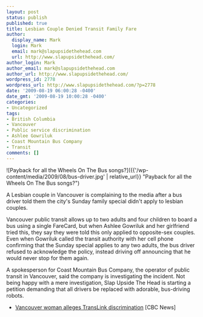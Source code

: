 ```yaml
---
layout: post
status: publish
published: true
title: Lesbian Couple Denied Transit Family Fare
author:
  display_name: Mark
  login: Mark
  email: mark@slapupsidethehead.com
  url: http://www.slapupsidethehead.com/
author_login: Mark
author_email: mark@slapupsidethehead.com
author_url: http://www.slapupsidethehead.com/
wordpress_id: 2778
wordpress_url: http://www.slapupsidethehead.com/?p=2778
date: '2009-08-19 06:00:28 -0400'
date_gmt: '2009-08-19 10:00:28 -0400'
categories:
- Uncategorized
tags:
- British Columbia
- Vancouver
- Public service discrimination
- Ashlee Gowriluk
- Coast Mountain Bus Company
- Transit
comments: []
---
```

![Payback for all the Wheels On The Bus songs?]({{'/wp-content/media/2009/08/bus-driver.jpg' | relative_url}} "Payback for all the Wheels On The Bus songs?")

A Lesbian couple in Vancouver is complaining to the media after a bus driver told them the city's Sunday family special didn't apply to lesbian couples.

Vancouver public transit allows up to two adults and four children to board a bus using a single FareCard, but when Ashlee Gowriluk and her girlfriend tried this, they say they were told this only applied to opposite-sex couples. Even when Gowriluk called the transit authority with her cell phone confirming that the Sunday special applies to any two adults, the bus driver refused to acknowledge the policy, instead driving off announcing that he would never stop for them again.

A spokesperson for Coast Mountain Bus Company, the operator of public transit in Vancouver, said the company is investigating the incident. Not being happy with a mere investigation, Slap Upside The Head is starting a petition demanding that all drivers be replaced with adorable, bus-driving robots.

- [Vancouver woman alleges TransLink discrimination](http://www.cbc.ca/canada/british-columbia/story/2009/08/16/bc-translink-discrimination-gowriluk.html) [CBC News]
